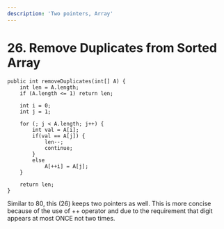 ```yaml
---
description: 'Two pointers, Array'
---
```


# 26. Remove Duplicates from Sorted Array

```
public int removeDuplicates(int[] A) {
    int len = A.length;
    if (A.length <= 1) return len;
    
    int i = 0;
    int j = 1;

    for (; j < A.length; j++) {
        int val = A[i];
        if(val == A[j]) {
            len--;
            continue;
        }
        else
            A[++i] = A[j];
    }
    
    return len;
}
```

Similar to 80, this (26) keeps two pointers as well. This is more concise because of the use of ++ operator and due to the requirement that digit appears at most ONCE not two times. 